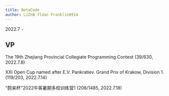 ```yaml
---
title: BetaCode
author: LiZnB Yldan Franklin0914
---
```


2022.7 -

## VP

The 19th Zhejiang Provincial Collegiate Programming Contest (39/630, 2022.7.8)

XXI Open Cup named after E.V. Pankratiev. Grand Prix of Krakow, Division 1. (119/203, 2022.7.14)

"蔚来杯"2022牛客暑期多校训练营1 (208/1485, 2022.7.18)
